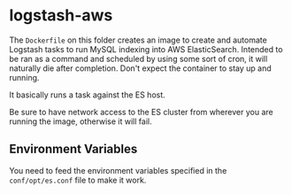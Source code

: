 # logstash-aws
The `Dockerfile` on this folder creates an image to create and automate Logstash tasks to run MySQL indexing into
AWS ElasticSearch. Intended to be ran as a command and scheduled by using some sort of cron, it will naturally die
after completion. Don't expect the container to stay up and running.

It basically runs a task against the ES host.

Be sure to have network access to the ES cluster from wherever you are running the image, otherwise it will fail.

## Environment Variables
You need to feed the environment variables specified in the `conf/opt/es.conf` file to make it work.
